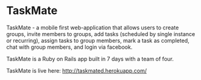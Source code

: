 # TaskMate

TaskMate - a mobile first web-application that allows users to create groups, invite members to groups, add tasks (scheduled by single instance or recurring), assign tasks to group members, mark a task as completed, chat with group members, and login via facebook.

TaskMate is a Ruby on Rails app built in 7 days with a team of four.  

TaskMate is live here: http://taskmated.herokuapp.com/